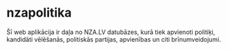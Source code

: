 # nzapolitika
Šī web aplikācija ir daļa no NZA.LV datubāzes, kurā tiek apvienoti politiķi, kandidāti vēlēšanās, politiskās partijas, apvienības un citi brīnumveidojumi.

